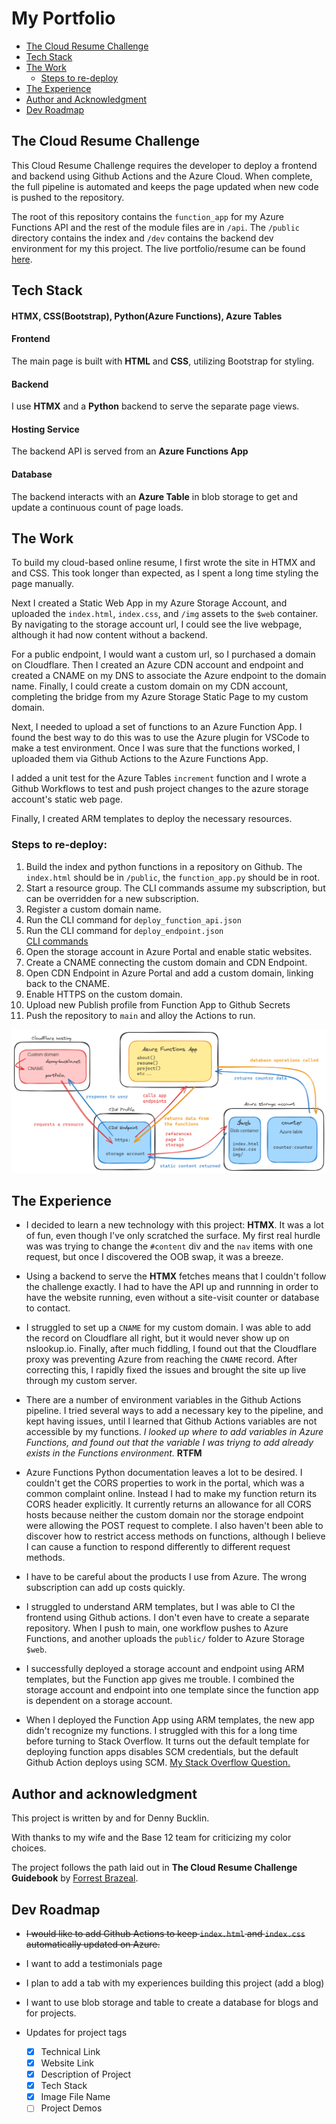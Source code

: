 # My Portfolio

- [The Cloud Resume Challenge](#the-cloud-resume-challenge)
- [Tech Stack](#tech-stack)
- [The Work](#the-work)
  - [Steps to re-deploy](#steps-to-re-deploy)
- [The Experience](#the-experience)
- [Author and Acknowledgment](#author-and-acknowledgment)
- [Dev Roadmap](#dev-roadmap)

## The Cloud Resume Challenge
This Cloud Resume Challenge requires the developer to deploy a frontend and backend using Github Actions and the Azure Cloud. When complete, the full pipeline is automated and keeps the page updated when new code is pushed to the repository.

The root of this repository contains the `function_app` for my Azure Functions API and the rest of the module files are in `/api`. The `/public` directory contains the index and `/dev` contains the backend dev environment for my this project. The live portfolio/resume can be found [here](https://portolio.denny-bucklin.net).


## Tech Stack
#### HTMX, CSS(Bootstrap), Python(Azure Functions), Azure Tables
#### Frontend
The main page is built with **HTML** and **CSS**, utilizing Bootstrap for styling.
#### Backend
I use **HTMX** and a **Python** backend to serve the separate page views.
#### Hosting Service
The backend API is served from an **Azure Functions App**
#### Database
The backend interacts with an **Azure Table** in blob storage to get and update a continuous count of page loads.

## The Work
To build my cloud-based online resume, I first wrote the site in HTMX and and CSS. This took longer than expected, as I spent a long time styling the page manually.

Next I created a Static Web App in my Azure Storage Account, and uploaded the `index.html`, `index.css`, and `/img` assets to the `$web` container. By navigating to the storage account url, I could see the live webpage, although it had now content without a backend.

For a public endpoint, I would want a custom url, so I purchased a domain on Cloudflare. Then I created an Azure CDN account and endpoint and created a CNAME on my DNS to associate the Azure endpoint to the domain name. Finally, I could create a custom domain on my CDN account, completing the bridge from my Azure Storage Static Page to my custom domain.

Next, I needed to upload a set of functions to an Azure Function App. I found the best way to do this was to use the Azure plugin for VSCode to make a test environment. Once I was sure that the functions worked, I uploaded them via Github Actions to the Azure Functions App.

I added a unit test for the Azure Tables `increment` function and I wrote a Github Workflows to test and push project changes to the azure storage account's static web page.

Finally, I created ARM templates to deploy the necessary resources.

### Steps to re-deploy:

1. Build the index and python functions in a repository on Github. The `index.html` should be in `/public`, the `function_app.py` should be in root.
2. Start a resource group. The CLI commands assume my subscription, but can be overridden for a new subscription.
2. Register a custom domain name.
3. Run the CLI command for `deploy_function_api.json`
4. Run the CLI command for `deploy_endpoint.json`<br>[CLI commands](./ARM_templates/cli.md)
5. Open the storage account in Azure Portal and enable static websites.
6. Create a CNAME connecting the custom domain and CDN Endpoint.
7. Open CDN Endpoint in Azure Portal and add a custom domain, linking back to the CNAME.
8. Enable HTTPS on the custom domain.
9. Upload new Publish profile from Function App to Github Secrets
10. Push the repository to `main` and alloy the Actions to run.

![App diagram](./public/img/App_diagram.png)

## The Experience
- I decided to learn a new technology with this project: **HTMX**. It was a lot of fun, even though I've only scratched the surface. My first real hurdle was was trying to change the `#content` div and the `nav` items with one request, but once I discovered the OOB swap, it was a breeze.

- Using a backend to serve the **HTMX** fetches means that I couldn't follow the challenge exactly. I had to have the API up and runnning in order to have the website running, even without a site-visit counter or database to contact.

- I struggled to set up a `CNAME` for my custom domain. I was able to add the record on Cloudflare all right, but it would never show up on nslookup.io. Finally, after much fiddling, I found out that the Cloudflare proxy was preventing Azure from reaching the `CNAME` record. After correcting this, I rapidly fixed the issues and brought the site up live through my custom server.

- There are a number of environment variables in the Github Actions pipeline. I tried several ways to add a necessary key to the pipeline, and kept having issues, until I learned that Github Actions variables are not accessible by my functions. _I looked up where to add variables in Azure Functions, and found out that the variable I was triyng to add already exists in the Functions environment._ **RTFM**

- Azure Functions Python documentation leaves a lot to be desired. I couldn't get the CORS properties to work in the portal, which was a common complaint online. Instead I had to make my function return its CORS header explicitly. It currently returns an allowance for all CORS hosts because neither the custom domain nor the storage endpoint were allowing the POST request to complete. I also haven't been able to discover how to restrict access methods on functions, although I believe I can cause a function to respond differently to different request methods.

- I have to be careful about the products I use from Azure. The wrong subscription can add up costs quickly.

- I struggled to understand ARM templates, but I was able to CI the frontend using Github actions. I don't even have to create a separate repository. When I push to main, one workflow pushes to Azure Functions, and another uploads the `public/` folder to Azure Storage `$web`.

- I successfully deployed a storage account and endpoint using ARM templates, but the Function app gives me trouble. I combined the storage account and endpoint into one template since the function app is dependent on a storage account.

- When I deployed the Function App using ARM templates, the new app didn't recognize my functions. I struggled with this for a long time before turning to Stack Overflow. It turns out the default template for deploying function apps disables SCM credentials, but the default Github Action deploys using SCM. [My Stack Overflow Question.](https://stackoverflow.com/questions/78281838/when-i-deploy-my-function-app-repository-to-a-new-app-it-doesnt-recognize-any)

## Author and acknowledgment
This project is written by and for Denny Bucklin.

With thanks to my wife and the Base 12 team for criticizing my color choices.

The project follows the path laid out in **The Cloud Resume Challenge Guidebook** by [Forrest Brazeal](@forrestbrazeal).

## Dev Roadmap
- <strike>I would like to add Github Actions to keep `index.html` and `index.css` automatically updated on Azure.</strike>

- I want to add a testimonials page

- I plan to add a tab with my experiences building this project (add a blog)

- I want to use blob storage and table to create a database for blogs and for projects.

- Updates for project tags
  - [X] Technical Link
  - [X] Website Link
  - [X] Description of Project
  - [X] Tech Stack
  - [X] Image File Name
  - [ ] Project Demos
